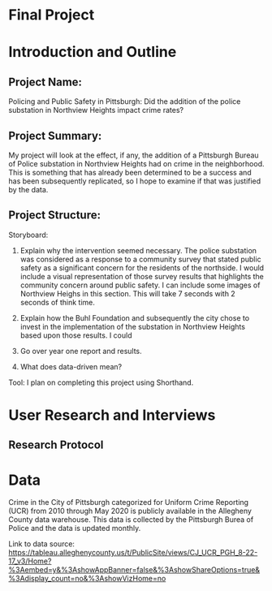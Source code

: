 # Final Project

# Introduction and Outline

## Project Name: 
Policing and Public Safety in Pittsburgh: Did the addition of the police substation in Northview Heights impact crime rates?

## Project Summary: 
My project will look at the effect, if any, the addition of a Pittsburgh Bureau of Police substation in Northview Heights had on crime in the neighborhood. This is something that has already been determined to be a success and has been subsequently replicated, so I hope to examine if that was justified by the data. 

## Project Structure: 

Storyboard:
1. Explain why the intervention seemed necessary. The police substation was considered as a response to a community survey that stated public safety as a significant concern for the residents of the northside. I would include a visual representation of those survey results that highlights the community concern around public safety. I can include some images of Northview Heighs in this section. This will take 7 seconds with 2 seconds of think time.

2. Explain how the Buhl Foundation and subsequently the city chose to invest in the implementation of the substation in Northview Heights based upon those results. I could 

3. Go over year one report and results. 

4. What does data-driven mean? 

Tool: I plan on completing this project using Shorthand. 



# User Research and Interviews

## Research Protocol



# Data

Crime in the City of Pittsburgh categorized for Uniform Crime Reporting (UCR) from 2010 through May 2020 is publicly available in the Allegheny County data warehouse. This data is collected by the Pittsburgh Burea of Police and the data is updated monthly. 

Link to data source: https://tableau.alleghenycounty.us/t/PublicSite/views/CJ_UCR_PGH_8-22-17_v3/Home?%3Aembed=y&%3AshowAppBanner=false&%3AshowShareOptions=true&%3Adisplay_count=no&%3AshowVizHome=no

